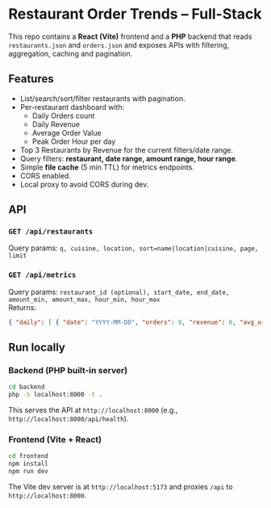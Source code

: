 # Restaurant Order Trends – Full-Stack 

This repo contains a **React (Vite)** frontend and a **PHP** backend that reads `restaurants.json` and `orders.json` and exposes APIs with filtering, aggregation, caching and pagination.

## Features
- List/search/sort/filter restaurants with pagination.
- Per-restaurant dashboard with:
  - Daily Orders count
  - Daily Revenue
  - Average Order Value
  - Peak Order Hour per day
- Top 3 Restaurants by Revenue for the current filters/date range.
- Query filters: **restaurant, date range, amount range, hour range**.
- Simple **file cache** (5 min TTL) for metrics endpoints.
- CORS enabled.
- Local proxy to avoid CORS during dev.

## API
### `GET /api/restaurants`
Query params: `q, cuisine, location, sort=name|location|cuisine, page, limit`

### `GET /api/metrics`
Query params: `restaurant_id (optional), start_date, end_date, amount_min, amount_max, hour_min, hour_max`  
Returns:
```json
{ "daily": [ { "date": "YYYY-MM-DD", "orders": 0, "revenue": 0, "avg_order_value": 0, "peak_order_hour": 13 } ], "top3": [ { "restaurant_id": 101, "revenue": 12345 } ] }
```

## Run locally
### Backend (PHP built-in server)
```bash
cd backend
php -S localhost:8000 -t .
```
This serves the API at `http://localhost:8000` (e.g., `http://localhost:8000/api/health`).

### Frontend (Vite + React)
```bash
cd frontend
npm install
npm run dev
```
The Vite dev server is at `http://localhost:5173` and proxies `/api` to `http://localhost:8000`.



